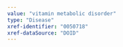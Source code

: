 ```yaml
---
value: "vitamin metabolic disorder"
type: "Disease"
xref-identifier: "0050718"
xref-dataSource: "DOID"
---
```

